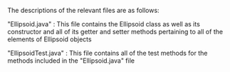 
The descriptions of the relevant files are as follows:

"Ellipsoid.java" : This file contains the Ellipsoid class as well as its constructor and all of its getter and setter methods pertaining to all of the elements of Ellipsoid objects

"EllipsoidTest.java" : This file contains all of the test methods for the methods included in the "Ellipsoid.java" file

